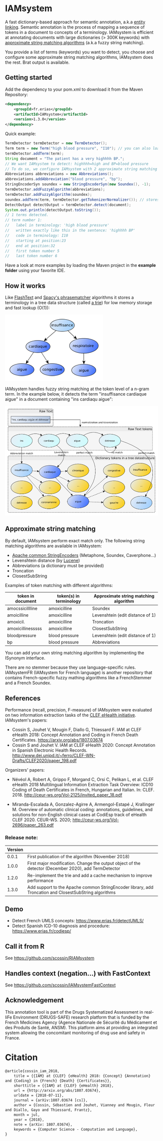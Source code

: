 # IAMsystem

A fast dictionary-based approach for semantic annotation, a.k.a [entity linking](https://en.wikipedia.org/wiki/Entity_linking). Semantic annotation is the process of mapping a sequence of tokens in a document to concepts of a terminology. 
IAMsystem is efficient at annotating documents with large dictionaries (> 300K keywords) with [approximate string matching algorithms](https://en.wikipedia.org/wiki/Approximate_string_matching) (a.k.a fuzzy string matching). 

You provide a list of terms (keywords) you want to detect, you choose and configure some approximate string matching algorithms, IAMsystem does the rest. 
Brat output is available.

## Getting started

Add the dependency to your pom.xml to download it from the Maven Repository:

```XML
<dependency>
 	<groupId>fr.erias</groupId>
	<artifactId>IAMsystem</artifactId>
	<version>1.3.0</version>
</dependency>
```

Quick example:

```java
TermDetector termDetector = new TermDetector();
Term term = new Term("high blood pressure", "I10"); // you can also load a terminology (set of terms) 
termDetector.addTerm(term); 
String document = "The patient has a very highhhh BP.";
// We want IAMsystem to detect: highhhh=high and BP=blood pressure
// To do so, we configure IAMsystem with 2 approximate string matching algorithms:
Abbreviations abbreviations = new Abbreviations();
abbreviations.addAbbreviation("blood pressure", "bp");
StringEncoderSyn soundex = new StringEncoderSyn(new Soundex(), -1);
termDetector.addFuzzyAlgorithm(abbreviations);
termDetector.addFuzzyAlgorithm(soundex);
soundex.addTerm(term, termDetector.getTokenizerNormalizer()); // stores in cache encoded string of each token
DetectOutput detectOutput = termDetector.detect(document);
System.out.println(detectOutput.toString());
// 1 terms detected.
// term number 1:
// 	 label in terminology: 'high blood pressure'
// 	 written exactly like this in the sentence: 'highhhh BP'
// 	 code in terminology: I10
// 	 starting at position:23
// 	 end at position:32
// 	 first token number 5
// 	 last token number 6
```

Have a look at more examples by loading the Maven project in the **example folder** using your favorite IDE.  

## How it works

Like [FlashText](https://github.com/vi3k6i5/flashtext) and [Spacy's phrasematcher](https://spacy.io/api/phrasematcher) algorithms it stores a terminology in a tree data structure (called [a trie](https://en.wikipedia.org/wiki/Trie)) for low memory storage and fast lookup (O(1)): 

<img src="./trie_datastructure.png"/>

IAMsystem handles fuzzy string matching at the token level of a n-gram term. 
In the example below, it detects the term "insuffisance cardiaque aigue" in a document containing "ins cardiaqu aigue": 

<img src="./search_algorithm.png" width="525" height="360"/>

## Approximate string matching
By default, IAMsystem perform exact match only.
The following string matching algorithms are available in IAMsystem:
* [Apache common StringEncoders](https://commons.apache.org/proper/commons-codec/apidocs/org/apache/commons/codec/class-use/StringEncoder.html#org.apache.commons.codec.language) (Metaphone, Soundex, Caverphone...)
* Levenshtein distance (by [Lucene](https://lucene.apache.org/))
* Abbreviations (a dictionary must be provided)
* Troncation 
* ClosestSubString

Examples of token matching with different algorithms: 


| token in document    |  token(s) in terminology        |	Approximate string matching algorithm	|
|----------------------|---------------------------------|------------------------------------------|
|   amocssicilllline   | amoxicilline                    |  Soundex                                 |
|   amoicilline        | amoxicilline                    |  Levenshtein (edit distance of 1)        | 
|   amoxicil.          | amoxicilline                    |  Troncation                              | 
|   amoxicillinesssss  | amoxicilline                    |  ClosestSubString                        |
|   bloodpressure      | blood pressure                  |  Levenshtein (edit distance of 1)        | 
|   bp                 | blood pressure                  |  Abbreviations                           |



You can add your own string matching algorithm by implementing the ISynonym interface. 

There are no stemmer because they use language-specific rules.
IAMsystemFR (IAMsystem for French language) is another repository that contains French-specific fuzzy mathing algorithms like a FrenchStemmer and a French Soundex. 


## References
Performance (recall, precision, F-measure) of IAMsystem were evaluated on two information extraction tasks of the [CLEF eHealth initiative](http://www.clef-initiative.eu/). IAMsystem's papers:

*    Cossin S, Jouhet V, Mougin F, Diallo G, Thiessard F. IAM at CLEF eHealth 2018: Concept Annotation and Coding in French Death Certificates. https://arxiv.org/abs/1807.03674 
*    Cossin S and Jouhet V. IAM at CLEF eHealth 2020: Concept Annotation in Spanish Electronic Health Records.  http://www.dei.unipd.it/~ferro/CLEF-WN-Drafts/CLEF2020/paper_198.pdf


Organizers' papers:

* Névéol A, Robert A, Grippo F, Morgand C, Orsi C, Pelikan L, et al. CLEF eHealth 2018 Multilingual Information Extraction Task Overview: ICD10 Coding of Death Certificates in French, Hungarian and Italian. In: CLEF. 2018. http://ceur-ws.org/Vol-2125/invited_paper_18.pdf

*  Miranda-Escalada A, Gonzalez-Agirre A, Armengol-Estapé J, Krallinger M. Overview of automatic clinical coding: annotations, guidelines, and solutions for non-English clinical cases at CodiEsp track of eHealth CLEF 2020. CEUR-WS. 2020; http://ceur-ws.org/Vol-2696/paper_263.pdf


### Release note:

| Version    |                                                                                                        |
|------------|--------------------------------------------------------------------------------------------------------|
|   0.0.1    | First publication of the algorithm (November 2018)                                                     |
|   1.0.0    | First major modification. Change the output object of the detector (December 2020), add TermDetector   |
|   1.2.0    | Re-implement the trie and add a cache mechanism to improve performance                     		      |
|   1.3.0    | Add support to the Apache common StringEncoder library, add Troncation and ClosestSubString algorithms |

## Demo
*    Detect French UMLS concepts: https://www.erias.fr/detectUMLS/
*    Detect Spanish ICD-10 diagnosis and procedure: https://www.erias.fr/codiesp/

## Call it from R
See https://github.com/scossin/RIAMsystem

## Handles context (negation...) with FastContext
See https://github.com/scossin/IAMsystemFastContext


## Acknowledgement
This annotation tool is part of the Drugs Systematized Assessment in real-liFe Environment (DRUGS-SAFE) research platform that is funded by the French Medicines Agency (Agence Nationale de Sécurité du Médicament et des Produits de Santé, ANSM). This platform aims at providing an integrated system allowing the concomitant monitoring of drug use and safety in France.

# Citation 
```
@article{cossin_iam_2018,
	title = {{IAM} at {CLEF} {eHealth} 2018: {Concept} {Annotation} and {Coding} in {French} {Death} {Certificates}},
	shorttitle = {{IAM} at {CLEF} {eHealth} 2018},
	url = {http://arxiv.org/abs/1807.03674},
	urldate = {2018-07-11},
	journal = {arXiv:1807.03674 [cs]},
	author = {Cossin, Sébastien and Jouhet, Vianney and Mougin, Fleur and Diallo, Gayo and Thiessard, Frantz},
	month = jul,
	year = {2018},
	note = {arXiv: 1807.03674},
	keywords = {Computer Science - Computation and Language},
}
```
